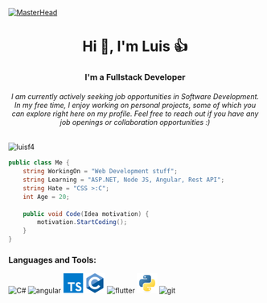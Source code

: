 [![MasterHead](https://user-images.githubusercontent.com/97737113/220236988-e336cb7d-abf2-4a40-8dfe-89424d3e752e.gif)](https://rishavchanda.io)
<h1 align="center">Hi 👋, I'm Luis 👍</h1>


<h3 align="center">I'm a Fullstack Developer</h3>
<h6 align="center">I am currently actively seeking job opportunities in Software Development. In my free time, I enjoy working on personal projects, some of which you can explore right here on my profile. Feel free to reach out if you have any job openings or collaboration opportunities :)</h6>

<p align="left"> <img src="https://komarev.com/ghpvc/?username=luisf4&label=Profile%20views&color=0e75b6&style=flat" alt="luisf4" /> </p>


```c#
public class Me {
    string WorkingOn = "Web Development stuff";
    string Learning = "ASP.NET, Node JS, Angular, Rest API";
    string Hate = "CSS >:C";
    int Age = 20;

    public void Code(Idea motivation) {
        motivation.StartCoding();
    }
}

```


<h3 align="left">Languages and Tools:</h3>
<p align="left">
  <img src="https://upload.wikimedia.org/wikipedia/commons/thumb/1/17/C_Sharp_Icon.png/120px-C_Sharp_Icon.png" alt="C#" width="40" height="40"/>
  <img src="https://angular.io/assets/images/logos/angular/angular.svg" alt="angular" width="40" height="40"/>
  <img src="https://raw.githubusercontent.com/devicons/devicon/master/icons/typescript/typescript-original.svg" alt="typescript" width="40" height="40"/>
  <img src="https://raw.githubusercontent.com/devicons/devicon/master/icons/c/c-original.svg" alt="c" width="40" height="40"/>
  <img src="https://www.vectorlogo.zone/logos/flutterio/flutterio-icon.svg" alt="flutter" width="40" height="40"/>
  <img src="https://raw.githubusercontent.com/devicons/devicon/master/icons/python/python-original.svg" alt="python" width="40" height="40"/>
  <img src="https://www.vectorlogo.zone/logos/git-scm/git-scm-icon.svg" alt="git" width="40" height="40"/>
</p>
